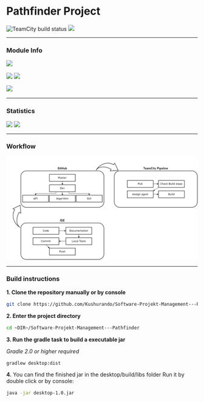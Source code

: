 # Pathfinder Project

![TeamCity build status](http://185.194.217.213:8111/app/rest/builds/buildType:id:SeWalkWithMe_Build/statusIcon.svg)
![](https://img.shields.io/github/last-commit/Kushurando/Software-Projekt-Management---Pathfinder/dev)
___
### Module Info
![](https://img.shields.io/badge/Java%20JDK-11-orange?style=for-the-badge&logo=java)

![](https://img.shields.io/badge/Build-Gradle-purple?style=for-the-badge&logo=Gradle)
![](https://img.shields.io/badge/Deployment-Docker-blue?style=for-the-badge&logo=Docker)

![](https://img.shields.io/badge/Package-com.spmfhb.pathfinder-green?style=for-the-badge)
___
### Statistics
![](https://img.shields.io/github/issues-raw/Kushurando/Software-Projekt-Management---Pathfinder?style=for-the-badge)
![](https://img.shields.io/github/issues-pr-raw/Kushurando/Software-Projekt-Management---Pathfinder?style=for-the-badge)
___
### Workflow

![](Documentation/Images/Workflow.png)
___
### Build instructions
**1. Clone the repository manually or by console**
```bash
git clone https://github.com/Kushurando/Software-Projekt-Management---Pathfinder
```
**2. Enter the project directory**
```bash
cd ~DIR~/Software-Projekt-Management---Pathfinder
```

**3. Run the gradle task to build a executable jar**

_Gradle 2.0 or higher required_
```bash
gradlew desktop:dist
```

**4.** You can find the finished jar in the desktop/build/libs folder
Run it by double click or by console:
```bash
java -jar desktop-1.0.jar
```
